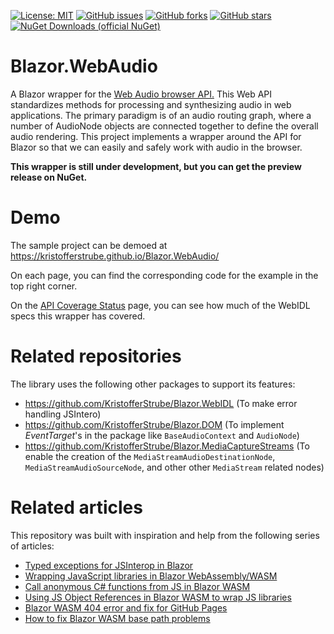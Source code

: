 [![License: MIT](https://img.shields.io/badge/License-MIT-yellow.svg)](/LICENSE)
[![GitHub issues](https://img.shields.io/github/issues/KristofferStrube/Blazor.WebAudio)](https://github.com/KristofferStrube/Blazor.WebAudio/issues)
[![GitHub forks](https://img.shields.io/github/forks/KristofferStrube/Blazor.WebAudio)](https://github.com/KristofferStrube/Blazor.WebAudio/network/members)
[![GitHub stars](https://img.shields.io/github/stars/KristofferStrube/Blazor.WebAudio)](https://github.com/KristofferStrube/Blazor.WebAudio/stargazers)
[![NuGet Downloads (official NuGet)](https://img.shields.io/nuget/dt/KristofferStrube.Blazor.WebAudio?label=NuGet%20Downloads)](https://www.nuget.org/packages/KristofferStrube.Blazor.WebAudio/)

# Blazor.WebAudio
A Blazor wrapper for the [Web Audio browser API.](https://www.w3.org/TR/webaudio/)
This Web API standardizes methods for processing and synthesizing audio in web applications. The primary paradigm is of an audio routing graph, where a number of AudioNode objects are connected together to define the overall audio rendering. This project implements a wrapper around the API for Blazor so that we can easily and safely work with audio in the browser.

**This wrapper is still under development, but you can get the preview release on NuGet.**

# Demo
The sample project can be demoed at https://kristofferstrube.github.io/Blazor.WebAudio/

On each page, you can find the corresponding code for the example in the top right corner.

On the [API Coverage Status](https://kristofferstrube.github.io/Blazor.WebAudio/Status) page, you can see how much of the WebIDL specs this wrapper has covered.


# Related repositories
The library uses the following other packages to support its features:
- https://github.com/KristofferStrube/Blazor.WebIDL (To make error handling JSIntero)
- https://github.com/KristofferStrube/Blazor.DOM (To implement *EventTarget*'s in the package like `BaseAudioContext` and `AudioNode`)
- https://github.com/KristofferStrube/Blazor.MediaCaptureStreams (To enable the creation of the `MediaStreamAudioDestinationNode`, `MediaStreamAudioSourceNode`, and other other `MediaStream` related nodes)

# Related articles
This repository was built with inspiration and help from the following series of articles:

- [Typed exceptions for JSInterop in Blazor](https://kristoffer-strube.dk/post/typed-exceptions-for-jsinterop-in-blazor/)
- [Wrapping JavaScript libraries in Blazor WebAssembly/WASM](https://blog.elmah.io/wrapping-javascript-libraries-in-blazor-webassembly-wasm/)
- [Call anonymous C# functions from JS in Blazor WASM](https://blog.elmah.io/call-anonymous-c-functions-from-js-in-blazor-wasm/)
- [Using JS Object References in Blazor WASM to wrap JS libraries](https://blog.elmah.io/using-js-object-references-in-blazor-wasm-to-wrap-js-libraries/)
- [Blazor WASM 404 error and fix for GitHub Pages](https://blog.elmah.io/blazor-wasm-404-error-and-fix-for-github-pages/)
- [How to fix Blazor WASM base path problems](https://blog.elmah.io/how-to-fix-blazor-wasm-base-path-problems/)
